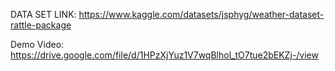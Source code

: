 DATA SET LINK:
https://www.kaggle.com/datasets/jsphyg/weather-dataset-rattle-package

Demo Video:
https://drive.google.com/file/d/1HPzXjYuz1V7wqBlhol_tO7tue2bEKZj-/view
